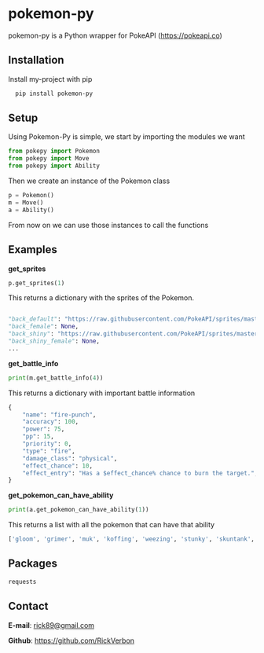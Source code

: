 
# pokemon-py

pokemon-py is a Python wrapper for PokeAPI (https://pokeapi.co)



## Installation

Install my-project with pip

```bash
  pip install pokemon-py
```
    
## Setup

Using Pokemon-Py is simple, we start by importing the modules we want
```python
from pokepy import Pokemon
from pokepy import Move
from pokepy import Ability
```

Then we create an instance of the Pokemon class
```python
p = Pokemon()
m = Move()
a = Ability()
```

From now on we can use those instances to call the functions



## Examples

**get_sprites**
```python
p.get_sprites(1)
```
This returns a dictionary with the sprites of the Pokemon.
```python

"back_default": "https://raw.githubusercontent.com/PokeAPI/sprites/master/sprites/pokemon/back/1.png",
"back_female": None,
"back_shiny": "https://raw.githubusercontent.com/PokeAPI/sprites/master/sprites/pokemon/back/shiny/1.png",
"back_shiny_female": None,
...
```

**get_battle_info**
```python
print(m.get_battle_info(4))
```

This returns a dictionary with important battle information

```python
{
    "name": "fire-punch",
    "accuracy": 100,
    "power": 75,
    "pp": 15,
    "priority": 0,
    "type": "fire",
    "damage_class": "physical",
    "effect_chance": 10,
    "effect_entry": "Has a $effect_chance% chance to burn the target.",
}
```

**get_pokemon_can_have_ability**
```python
print(a.get_pokemon_can_have_ability(1))
```

This returns a list with all the pokemon that can have that ability

```python
['gloom', 'grimer', 'muk', 'koffing', 'weezing', 'stunky', 'skuntank', 'trubbish', 'garbodor', 'garbodor-gmax']
```



## Packages

```python
requests
```



## Contact
**E-mail**: rick89@gmail.com

**Github**: https://github.com/RickVerbon
